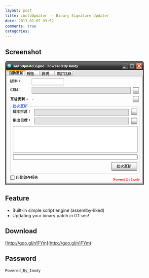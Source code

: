 ```yaml
---
layout: post
title: iAutoUpdater -- Binary Signature Updater
date: 2013-02-07 03:52
comments: true
categories:
---
```


## Screenshot

![screenshot](images/2013-02-07-binary-signature-updater--9cef17b1--Ia9JQZO.png)

## Feature

* Built-in simple script engine (assemlby-liked)
* Updating your binary patch in 0.1 sec!

## Download

[http://goo.gl/n1FYm](http://goo.gl/n1FYm)

## Password

`Powered_By_Inndy`
